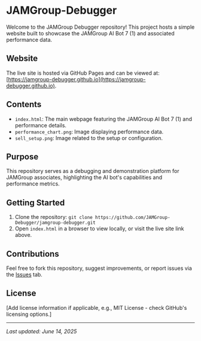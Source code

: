 # JAMGroup-Debugger

Welcome to the JAMGroup Debugger repository! This project hosts a simple website built to showcase the JAMGroup AI Bot 7 (1) and associated performance data.

## Website
The live site is hosted via GitHub Pages and can be viewed at: [https://jamgroup-debugger.github.io](https://jamgroup-debugger.github.io).

## Contents
- `index.html`: The main webpage featuring the JAMGroup AI Bot 7 (1) and performance details.
- `performance_chart.png`: Image displaying performance data.
- `sell_setup.png`: Image related to the setup or configuration.

## Purpose
This repository serves as a debugging and demonstration platform for JAMGroup associates, highlighting the AI bot's capabilities and performance metrics.

## Getting Started
1. Clone the repository: `git clone https://github.com/JAMGroup-Debugger/jamgroup-debugger.git`
2. Open `index.html` in a browser to view locally, or visit the live site link above.

## Contributions
Feel free to fork this repository, suggest improvements, or report issues via the [Issues](https://github.com/JAMGroup-Debugger/jamgroup-debugger/issues) tab.

## License
[Add license information if applicable, e.g., MIT License - check GitHub's licensing options.]

---

*Last updated: June 14, 2025*
